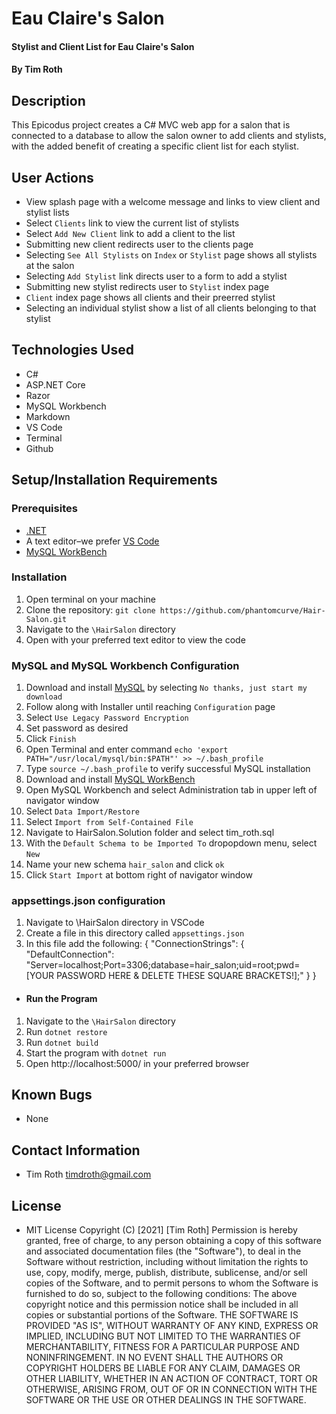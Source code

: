 # Eau Claire's Salon

#### Stylist and Client List for Eau Claire's Salon

#### By Tim Roth

## Description

This Epicodus project creates a C# MVC web app for a salon that is connected to a database to allow the salon owner to add clients and stylists, with the added benefit of creating a specific client list for each stylist.

## User Actions

* View splash page with a welcome message and links to view client and stylist lists
* Select `Clients` link to view the current list of stylists
* Select `Add New Client` link to add a client to the list
* Submitting new client redirects user to the clients page
* Selecting `See All Stylists` on `Index` or `Stylist` page shows all stylists at the salon
* Selecting `Add Stylist` link directs user to a form to add a stylist
* Submitting new stylist redirects user to `Stylist` index page
* `Client` index page shows all clients and their preerred stylist
* Selecting an individual stylist show a list of all clients belonging to that stylist

## Technologies Used

* C#
* ASP.NET&#8203; Core
* Razor
* MySQL Workbench
* Markdown
* VS Code
* Terminal
* Github

## Setup/Installation Requirements

### Prerequisites

* [.NET](https://dotnet.microsoft.com/)
* A text editor–we prefer [VS Code](https://code.visualstudio.com/)
* [MySQL WorkBench](https://dev.mysql.com/downloads/workbench/)

### Installation

1. Open terminal on your machine
2. Clone the repository: `git clone https://github.com/phantomcurve/Hair-Salon.git`
3. Navigate to the `\HairSalon` directory
4. Open with your preferred text editor to view the code


### MySQL  and MySQL Workbench Configuration
1. Download and install [MySQL](https://dev.mysql.com/downloads/file/?id=484914) by selecting `No thanks, just start my download`
2. Follow along with Installer until reaching `Configuration` page
3. Select `Use Legacy Password Encryption`
4. Set password as desired 
5. Click `Finish`
6. Open Terminal and enter command `echo 'export PATH="/usr/local/mysql/bin:$PATH"' >> ~/.bash_profile`
7. Type `source ~/.bash_profile` to verify successful MySQL installation
8. Download and install [MySQL WorkBench](https://dev.mysql.com/downloads/workbench/)
6. Open MySQL Workbench and select Administration tab in upper left of navigator window
7. Select `Data Import/Restore` 
8. Select `Import from Self-Contained File`
9. Navigate to HairSalon.Solution folder and select tim_roth.sql
10. With the `Default Schema to be Imported To` dropopdown menu, select `New`
11. Name your new schema `hair_salon` and click `ok`
12. Click `Start Import` at bottom right of navigator window

### appsettings.json configuration

1. Navigate to \HairSalon directory in VSCode
2. Create a file in this directory called `appsettings.json`
3. In this file add the following: 
{
  "ConnectionStrings": {
      "DefaultConnection": "Server=localhost;Port=3306;database=hair_salon;uid=root;pwd=[YOUR PASSWORD HERE & DELETE THESE SQUARE BRACKETS!];"
  }
}


* #### Run the Program

1. Navigate to the `\HairSalon` directory
2. Run `dotnet restore`
3. Run `dotnet build`
4. Start the program with `dotnet run`
5. Open http://localhost:5000/ in your preferred browser

## Known Bugs

* None

## Contact Information

* Tim Roth [timdroth@gmail.com](mailto:timdroth@gmail.com)

## License

* MIT License 
Copyright (C) [2021] [Tim Roth]
Permission is hereby granted, free of charge, to any person obtaining
a copy of this software and associated documentation files (the
"Software"), to deal in the Software without restriction, including
without limitation the rights to use, copy, modify, merge, publish,
distribute, sublicense, and/or sell copies of the Software, and to
permit persons to whom the Software is furnished to do so, subject to
the following conditions:
The above copyright notice and this permission notice shall be
included in all copies or substantial portions of the Software.
THE SOFTWARE IS PROVIDED "AS IS", WITHOUT WARRANTY OF ANY KIND,
EXPRESS OR IMPLIED, INCLUDING BUT NOT LIMITED TO THE WARRANTIES OF
MERCHANTABILITY, FITNESS FOR A PARTICULAR PURPOSE AND
NONINFRINGEMENT. IN NO EVENT SHALL THE AUTHORS OR COPYRIGHT HOLDERS BE
LIABLE FOR ANY CLAIM, DAMAGES OR OTHER LIABILITY, WHETHER IN AN ACTION
OF CONTRACT, TORT OR OTHERWISE, ARISING FROM, OUT OF OR IN CONNECTION
WITH THE SOFTWARE OR THE USE OR OTHER DEALINGS IN THE SOFTWARE.